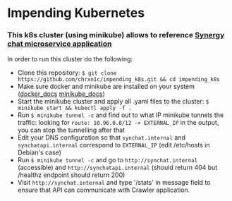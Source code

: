 # Impending Kubernetes
### This k8s cluster (using minikube) allows to reference [Synergy chat microservice application](https://github.com/bootdotdev/synergychat/tree/main#crawler-services)
In order to run this cluster do the following:
- Clone this repository: `$ git clone https://github.com/chrxn1c/impending_k8s.git && cd impending_k8s`
- Make sure docker and minikube are installed on your system ([docker_docs](https://docs.docker.com/engine/install/) [minikube_docs](https://minikube.sigs.k8s.io/docs/start/))
- Start the minikube cluster and apply all .yaml files to the cluster: `$ minikube start && kubectl apply -f .`
- Run `$ minikube tunnel -c` and find out to what IP minikube tunnels the traffic: looking for `route: 10.96.0.0/12 -> EXTERNAL_IP` in the output, you can stop the tunnelling after that
- Edit your DNS configuration so that `synchat.internal` and `synchatapi.internal` correspond to `EXTERNAL_IP` (edit /etc/hosts in Debian's case)
- Run `$ minikube tunnel -c` and go to `http://synchat.internal` (accessible) and `http://synchatapi.internal` (should return 404 but /healthz endpoint should return 200)
- Visit `http://synchat.internal` and type '/stats' in message field to ensure that API can communicate with Crawler application.
